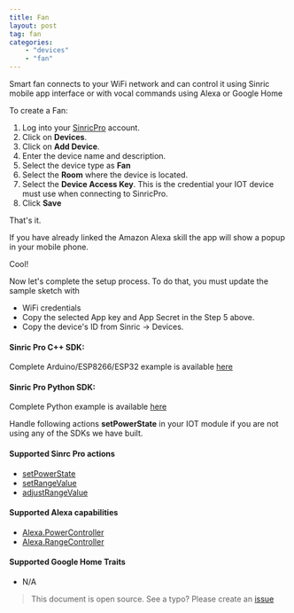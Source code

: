 ```yaml
---
title: Fan
layout: post
tag: fan
categories: 
    - "devices"
    - "fan"
---
```


Smart fan connects to your WiFi network and can control it using Sinric mobile app interface or with vocal commands using Alexa or Google Home

To create a Fan:

1. Log into your  [SinricPro](https://sinric.pro/) account.
2. Click on **Devices**.
3. Click on **Add Device**.
4. Enter the device name and description.
5. Select the device type as **Fan**
6. Select the **Room** where the device is located.
5. Select the **Device Access Key**. This is the credential your IOT device must use when connecting to SinricPro. 
6. Click **Save**

That's it. 

If you have already linked the Amazon Alexa skill the app will show a popup in your mobile phone.

Cool!

Now let's complete the setup process. To do that, you must update the sample sketch with 
- WiFi credentials
- Copy the selected App key and App Secret in the Step 5 above.
- Copy the device's ID from Sinric -> Devices.


#### Sinric Pro C++ SDK: 
Complete Arduino/ESP8266/ESP32 example is available [here](https://github.com/sinricpro/esp8266-esp32-sdk/tree/master/examples/Switch)

#### Sinric Pro Python SDK: 
Complete Python example is available [here](https://github.com/sinricpro/python-examples/tree/master/pro_switch_example) 

Handle following actions **setPowerState**  in your IOT module if you are not using any of the SDKs we have built.

#### Supported Sinrc Pro actions
- [setPowerState](https://github.com/sinricpro/sample_messages/blob/master/01_PowerState/01_setPowerState/)
- [setRangeValue](https://github.com/sinricpro/sample_messages/tree/master/09_RangeValue/01_setRangeValue)
- [adjustRangeValue](https://github.com/sinricpro/sample_messages/tree/master/09_RangeValue/02_adjustRangeValue)


#### Supported Alexa capabilities
- [Alexa.PowerController](https://developer.amazon.com/docs/device-apis/alexa-powercontroller.html)
- [Alexa.RangeController](https://developer.amazon.com/docs/device-apis/alexa-rangeController.html)

####  Supported Google Home Traits
-  N/A

> This document is open source. See a typo? Please create an [issue](https://github.com/sinricpro/help-docs)
